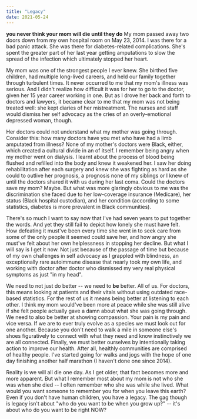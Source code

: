 ```yaml
---
title: "Legacy"
date: 2021-05-24
---
```


__you never think your mom will die until they do__
My mom passed away two doors down from my own hospital room on May 23, 2014. I was there for a bad panic attack. She was there for diabetes-related complications. She's spent the greater part of her last year getting amputations to slow the spread of the infection which ultimately stopped her heart. 

My mom was one of the strongest people I ever knew. She birthed five children, had multiple long-lived careers, and held our family together through turbulent times. It never occurred to me that my mom's illness was serious. And I didn't realize how difficult it was for her to go to the doctor, given her 15 year career working in one. But as I drove her back and forth to doctors and lawyers, it became clear to me that my mom was not being treated well: she kept diaries of her mistreatment. The nurses and staff would dismiss her self advocacy as the cries of an overly-emotional depressed woman, though. 

Her doctors could not understand what my mother was going through. Consider this: how many doctors have you met who have had a limb amputated from illness? None of my mother's doctors were Black, either, which created a cultural divide in an of itself. I remember being angry when my mother went on dialysis. I learnt about the process of blood being flushed and refilled into the body and knew it weakened her. I saw her doing rehabilitation after each surgery and knew she was fighting as hard as she could to outlive her prognosis, a prognosis none of my siblings or I knew of until the doctors shared it with us during her last coma. Could the doctors save my mom? Maybe. But what was more glaringly obvious to me was the discrimination she faced due to her low-coverage insurance (Medicare), her status (Black hospital custodian), and her condition (according to some statistics, diabetes is more prevalent in Black communities).

There's so much I want to say now that I've had seven years to put together the words. And yet they still fail to depict how lonely she must have felt. How defeating it must've been every time she went in to seek care from some of the only people it seemed could save her, and how angry she must've felt about her own helplessness in stopping her decline. But what I will say is I get it now. Not just because of the passage of time but because of my own challenges in self advocacy as I grappled with blindness, an exceptionally rare autoimmune disease that nearly took my own life, and working with doctor after doctor who dismissed my very real physical symptoms as just "in my head". 

We need to not just do better -- we need to __be__ better. All of us. For doctors, this means looking at patients and their vitals without using outdated race-based statistics. For the rest of us it means being better at listening to each other. I think my mom would've been more at peace while she was still alive if she felt people actually gave a damn about what she was going through. We need to also be better at showing compassion. Your pain is my pain and vice versa. If we are to ever truly evolve as a species we must look out for one another. Because you don't need to walk a mile in someone else's shoes figuratively to connect with what they need and know instinctively we are all connected. Finally, we must better ourselves by intentionally taking action to improve our health. After all, healthly communities are comprised of healthy people. I've started going for walks and jogs with the hope of one day finishing another half marathon (I haven't done one since 2014). 

Reality is we will all die one day. As I get older, that fact becomes more and more apparent. But what I remember most about my mom is not who she was when she died -- I often remember who she was while she lived. What would you want someone to remember you for when you leave this earth? Even if you don't have human children, you have a legacy. The gag though is legacy isn't about "who do you want to be when you grow up?" -- it's about who do you want to be right NOW?